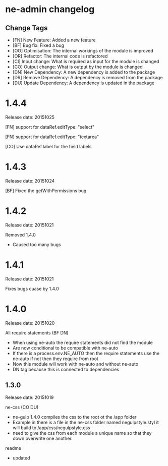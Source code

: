 # ne-admin changelog

## Change Tags

- [FN] New Feature: Added a new feature
- [BF] Bug fix: Fixed a bug
- [OO] Optimisation: The internal workings of the module is improved 
- [OR] Refactor: The internal code is refactored
- [CI] Input change: What is required as input for the module is changed
- [CO] Output change: What is output by the module is changed
- [DN] New Dependency: A new dependency is added to the package
- [DR] Remove Dependency: A  dependency is removed from the package
- [DU] Update Dependency: A dependency is updated in the package


# 1.4.4

Release date: 20151025

[FN]
support for dataRef.editType: "select"

[FN]
support for dataRef.editType: "textarea"

[CO]
Use dataRef.label for the field labels



# 1.4.3

Release date: 20151024

[BF]
Fixed the getWithPermissions bug


# 1.4.2

Release date: 20151021

Removed 1.4.0
- Caused too many bugs


# 1.4.1

Release date: 20151021

Fixes bugs cuase by 1.4.0


# 1.4.0

Release date: 20151020

All require statements (BF DN)
- When using ne-auto the require statements did not find the module
- Are now conditional to be compatible with ne-auto
- If there is a process.env.NE_AUTO then the require statements use the ne-auto if not then they require from root
- Now this module will work with ne-auto and without ne-auto
- DN tag because this is connected to dependencies 


## 1.3.0

Release date: 20151019

ne-css (CO DU)
- ne-gulp 1.4.0 compiles the css to the root ot the /app folder
- Example in there is a file in the ne-css folder named negulpstyle.styl it will build to /app/css/negulpstyle.css
- need to give the css from each module a unique name so that they down overwrite one another.

readme 
- updated


